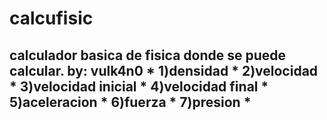# calcufisic
calculador basica de fisica donde se puede calcular.
by: vulk4n0           *
    1)densidad            *
    2)velocidad           *
    3)velocidad inicial   * 
    4)velocidad final     *
    5)aceleracion         *
    6)fuerza              *
    7)presion             * 
   -------------------------
